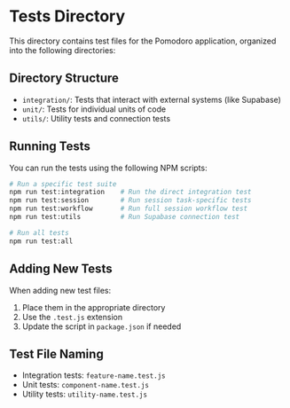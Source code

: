 # Tests Directory

This directory contains test files for the Pomodoro application, organized into the following directories:

## Directory Structure

- `integration/`: Tests that interact with external systems (like Supabase)
- `unit/`: Tests for individual units of code
- `utils/`: Utility tests and connection tests

## Running Tests

You can run the tests using the following NPM scripts:

```bash
# Run a specific test suite
npm run test:integration    # Run the direct integration test
npm run test:session        # Run session task-specific tests
npm run test:workflow       # Run full session workflow test
npm run test:utils          # Run Supabase connection test

# Run all tests
npm run test:all
```

## Adding New Tests

When adding new test files:

1. Place them in the appropriate directory
2. Use the `.test.js` extension
3. Update the script in `package.json` if needed

## Test File Naming

- Integration tests: `feature-name.test.js`
- Unit tests: `component-name.test.js`
- Utility tests: `utility-name.test.js` 